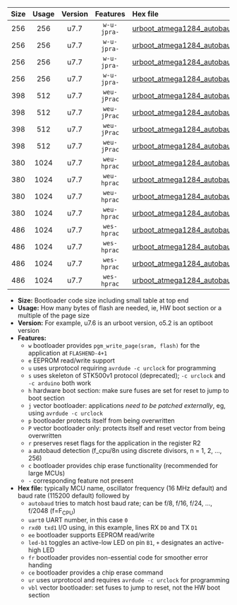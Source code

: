 |Size|Usage|Version|Features|Hex file|
|:-:|:-:|:-:|:-:|:--|
|256|256|u7.7|`w-u-jpra-`|[urboot_atmega1284_autobaud_uart0_rxd0_txd1_led+b0_ur_vbl.hex](https://raw.githubusercontent.com/stefanrueger/urboot.hex/main/cores/mightycore/atmega1284/autobaud/urboot_atmega1284_autobaud_uart0_rxd0_txd1_led+b0_ur_vbl.hex)|
|256|256|u7.7|`w-u-jpra-`|[urboot_atmega1284_autobaud_uart0_rxd0_txd1_led+b7_ur_vbl.hex](https://raw.githubusercontent.com/stefanrueger/urboot.hex/main/cores/mightycore/atmega1284/autobaud/urboot_atmega1284_autobaud_uart0_rxd0_txd1_led+b7_ur_vbl.hex)|
|256|256|u7.7|`w-u-jpra-`|[urboot_atmega1284_autobaud_uart1_rxd2_txd3_led+b0_ur_vbl.hex](https://raw.githubusercontent.com/stefanrueger/urboot.hex/main/cores/mightycore/atmega1284/autobaud/urboot_atmega1284_autobaud_uart1_rxd2_txd3_led+b0_ur_vbl.hex)|
|256|256|u7.7|`w-u-jpra-`|[urboot_atmega1284_autobaud_uart1_rxd2_txd3_led+b7_ur_vbl.hex](https://raw.githubusercontent.com/stefanrueger/urboot.hex/main/cores/mightycore/atmega1284/autobaud/urboot_atmega1284_autobaud_uart1_rxd2_txd3_led+b7_ur_vbl.hex)|
|398|512|u7.7|`weu-jPrac`|[urboot_atmega1284_autobaud_uart0_rxd0_txd1_ee_led+b0_fr_ce_ur_vbl.hex](https://raw.githubusercontent.com/stefanrueger/urboot.hex/main/cores/mightycore/atmega1284/autobaud/urboot_atmega1284_autobaud_uart0_rxd0_txd1_ee_led+b0_fr_ce_ur_vbl.hex)|
|398|512|u7.7|`weu-jPrac`|[urboot_atmega1284_autobaud_uart0_rxd0_txd1_ee_led+b7_fr_ce_ur_vbl.hex](https://raw.githubusercontent.com/stefanrueger/urboot.hex/main/cores/mightycore/atmega1284/autobaud/urboot_atmega1284_autobaud_uart0_rxd0_txd1_ee_led+b7_fr_ce_ur_vbl.hex)|
|398|512|u7.7|`weu-jPrac`|[urboot_atmega1284_autobaud_uart1_rxd2_txd3_ee_led+b0_fr_ce_ur_vbl.hex](https://raw.githubusercontent.com/stefanrueger/urboot.hex/main/cores/mightycore/atmega1284/autobaud/urboot_atmega1284_autobaud_uart1_rxd2_txd3_ee_led+b0_fr_ce_ur_vbl.hex)|
|398|512|u7.7|`weu-jPrac`|[urboot_atmega1284_autobaud_uart1_rxd2_txd3_ee_led+b7_fr_ce_ur_vbl.hex](https://raw.githubusercontent.com/stefanrueger/urboot.hex/main/cores/mightycore/atmega1284/autobaud/urboot_atmega1284_autobaud_uart1_rxd2_txd3_ee_led+b7_fr_ce_ur_vbl.hex)|
|380|1024|u7.7|`weu-hprac`|[urboot_atmega1284_autobaud_uart0_rxd0_txd1_ee_led+b0_fr_ce_ur.hex](https://raw.githubusercontent.com/stefanrueger/urboot.hex/main/cores/mightycore/atmega1284/autobaud/urboot_atmega1284_autobaud_uart0_rxd0_txd1_ee_led+b0_fr_ce_ur.hex)|
|380|1024|u7.7|`weu-hprac`|[urboot_atmega1284_autobaud_uart0_rxd0_txd1_ee_led+b7_fr_ce_ur.hex](https://raw.githubusercontent.com/stefanrueger/urboot.hex/main/cores/mightycore/atmega1284/autobaud/urboot_atmega1284_autobaud_uart0_rxd0_txd1_ee_led+b7_fr_ce_ur.hex)|
|380|1024|u7.7|`weu-hprac`|[urboot_atmega1284_autobaud_uart1_rxd2_txd3_ee_led+b0_fr_ce_ur.hex](https://raw.githubusercontent.com/stefanrueger/urboot.hex/main/cores/mightycore/atmega1284/autobaud/urboot_atmega1284_autobaud_uart1_rxd2_txd3_ee_led+b0_fr_ce_ur.hex)|
|380|1024|u7.7|`weu-hprac`|[urboot_atmega1284_autobaud_uart1_rxd2_txd3_ee_led+b7_fr_ce_ur.hex](https://raw.githubusercontent.com/stefanrueger/urboot.hex/main/cores/mightycore/atmega1284/autobaud/urboot_atmega1284_autobaud_uart1_rxd2_txd3_ee_led+b7_fr_ce_ur.hex)|
|486|1024|u7.7|`wes-hprac`|[urboot_atmega1284_autobaud_uart0_rxd0_txd1_ee_led+b0_fr_ce.hex](https://raw.githubusercontent.com/stefanrueger/urboot.hex/main/cores/mightycore/atmega1284/autobaud/urboot_atmega1284_autobaud_uart0_rxd0_txd1_ee_led+b0_fr_ce.hex)|
|486|1024|u7.7|`wes-hprac`|[urboot_atmega1284_autobaud_uart0_rxd0_txd1_ee_led+b7_fr_ce.hex](https://raw.githubusercontent.com/stefanrueger/urboot.hex/main/cores/mightycore/atmega1284/autobaud/urboot_atmega1284_autobaud_uart0_rxd0_txd1_ee_led+b7_fr_ce.hex)|
|486|1024|u7.7|`wes-hprac`|[urboot_atmega1284_autobaud_uart1_rxd2_txd3_ee_led+b0_fr_ce.hex](https://raw.githubusercontent.com/stefanrueger/urboot.hex/main/cores/mightycore/atmega1284/autobaud/urboot_atmega1284_autobaud_uart1_rxd2_txd3_ee_led+b0_fr_ce.hex)|
|486|1024|u7.7|`wes-hprac`|[urboot_atmega1284_autobaud_uart1_rxd2_txd3_ee_led+b7_fr_ce.hex](https://raw.githubusercontent.com/stefanrueger/urboot.hex/main/cores/mightycore/atmega1284/autobaud/urboot_atmega1284_autobaud_uart1_rxd2_txd3_ee_led+b7_fr_ce.hex)|

- **Size:** Bootloader code size including small table at top end
- **Usage:** How many bytes of flash are needed, ie, HW boot section or a multiple of the page size
- **Version:** For example, u7.6 is an urboot version, o5.2 is an optiboot version
- **Features:**
  + `w` bootloader provides `pgm_write_page(sram, flash)` for the application at `FLASHEND-4+1`
  + `e` EEPROM read/write support
  + `u` uses urprotocol requiring `avrdude -c urclock` for programming
  + `s` uses skeleton of STK500v1 protocol (deprecated); `-c urclock` and `-c arduino` both work
  + `h` hardware boot section: make sure fuses are set for reset to jump to boot section
  + `j` vector bootloader: applications *need to be patched externally*, eg, using `avrdude -c urclock`
  + `p` bootloader protects itself from being overwritten
  + `P` vector bootloader only: protects itself and reset vector from being overwritten
  + `r` preserves reset flags for the application in the register R2
  + `a` autobaud detection (f_cpu/8n using discrete divisors, n = 1, 2, ..., 256)
  + `c` bootloader provides chip erase functionality (recommended for large MCUs)
  + `-` corresponding feature not present
- **Hex file:** typically MCU name, oscillator frequency (16 MHz default) and baud rate (115200 default) followed by
  + `autobaud` tries to match host baud rate; can be f/8, f/16, f/24, ..., f/2048 (f=F<sub>CPU</sub>)
  + `uart0` UART number, in this case `0`
  + `rxd0 txd1` I/O using, in this example, lines RX `D0` and TX `D1`
  + `ee` bootloader supports EEPROM read/write
  + `led-b1` toggles an active-low LED on pin `B1`, `+` designates an active-high LED
  + `fr` bootloader provides non-essential code for smoother error handing
  + `ce` bootloader provides a chip erase command
  + `ur` uses urprotocol and requires `avrdude -c urclock` for programming
  + `vbl` vector bootloader: set fuses to jump to reset, not the HW boot section
